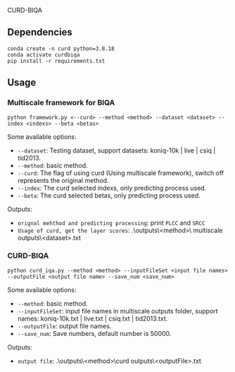 CURD-BIQA

## Dependencies

```
conda create -n curd python=3.8.18
conda activate curdbiqa
pip install -r requirements.txt
```

## Usage
### Multiscale framework for BIQA
```
python framework.py <--curd> --method <method> --dataset <dataset> --index <indexs> --beta <betas>
```

Some available options:
* `--dataset`: Testing dataset, support datasets:  koniq-10k | live | csiq | tid2013.
* `--method`: basic method.
* `--curd`: The flag of using curd (Using multiscale framework), switch off represents the original method.
* `--index`: The curd selected indexs, only predicting process used.
* `--beta`: The curd selected betas, only predicting process used.


Outputs:
* `orignal mehthod and predicting processing`: print `PLCC` and `SRCC`
* `Usage of curd, get the layer scores`: .\outputs\\<method\>\ multiscale outputs\\\<dataset>.txt

### CURD-BIQA
```
python curd_iqa.py --method <method> --inputFileSet <input file names> --outputFile <output file name> --save_num <save_num>
```

Some available options:
* `--method`: basic method.
* `--inputFileSet`: input file names in multiscale outputs folder, support names:  koniq-10k.txt | live.txt | csiq.txt | tid2013.txt.
* `--outputFile`: output file names.
* `--save_num`: Save numbers, default number is 50000.

Outputs:
* `output file`: .\outputs\\<method\>\curd outputs\\\<outputFile>.txt